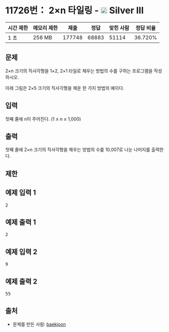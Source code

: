 # 11726번： 2×n 타일링 - <img src="https://static.solved.ac/tier_small/8.svg" style="height:20px" /> Silver III



| 시간 제한 | 메모리 제한 | 제출 | 정답 | 맞힌 사람 | 정답 비율 |
| --- | --- | --- | --- | --- | --- |
| 1 초 | 256 MB | 177748 | 68883 | 51114 | 36.720% |
## 문제

2×n 크기의 직사각형을 1×2, 2×1 타일로 채우는 방법의 수를 구하는 프로그램을 작성하시오.

아래 그림은 2×5 크기의 직사각형을 채운 한 가지 방법의 예이다.



## 입력

첫째 줄에 n이 주어진다. (1 ≤ n ≤ 1,000)

## 출력

첫째 줄에 2×n 크기의 직사각형을 채우는 방법의 수를 10,007로 나눈 나머지를 출력한다.

## 제한

## 예제 입력 1

<pre>2
</pre>
## 예제 출력 1

<pre>2
</pre>
## 예제 입력 2

<pre>9
</pre>
## 예제 출력 2

<pre>55
</pre>
## 출처

- 문제를 만든 사람: [baekjoon](/user/baekjoon)